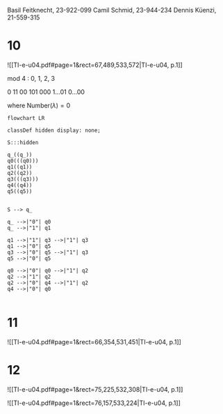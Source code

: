 
Basil Feitknecht, 23-922-099
Camil Schmid, 23-944-234
Dennis Küenzi, 21-559-315


# 10
![[TI-e-u04.pdf#page=1&rect=67,489,533,572|TI-e-u04, p.1]]


mod 4 : 0, 1, 2, 3

0
11
00
101
000
1...01
0...00

where $\mathrm{Number}(\lambda)=0$


```mermaid
flowchart LR

classDef hidden display: none;

S:::hidden

q_((q_))
q0(((q0)))
q1((q1))
q2((q2))
q3(((q3)))
q4((q4))
q5((q5))


S --> q_

q_ -->|"0"| q0
q_ -->|"1"| q1

q1 -->|"1"| q3 -->|"1"| q3
q1 -->|"0"| q5
q3 -->|"0"| q5 -->|"1"| q3 
q5 -->|"0"| q5

q0 -->|"0"| q0 -->|"1"| q2
q2 -->|"1"| q2
q2 -->|"0"| q4 -->|"1"| q2
q4 -->|"0"| q0


```


# 11
![[TI-e-u04.pdf#page=1&rect=66,354,531,451|TI-e-u04, p.1]]



# 12

![[TI-e-u04.pdf#page=1&rect=75,225,532,308|TI-e-u04, p.1]]



![[TI-e-u04.pdf#page=1&rect=76,157,533,224|TI-e-u04, p.1]]
